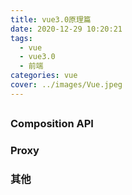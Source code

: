 ```yaml
---
title: vue3.0原理篇
date: 2020-12-29 10:20:21
tags:
  - vue
  - vue3.0
  - 前端
categories: vue
cover: ../images/Vue.jpeg
---
```


## 
### Composition API
### Proxy
### 其他